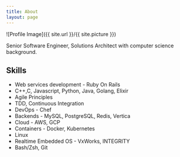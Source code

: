 ```yaml
---
title: About
layout: page
---
```

![Profile Image]({{ site.url }}/{{ site.picture }})

Senior Software Engineer, Solutions Architect with computer science background.


## Skills

* Web services development - Ruby On Rails 
* C++,C, Javascript, Python, Java, Golang, Elixir
* Agile Principles 
* TDD, Continuous Integration
* DevOps - Chef
* Backends - MySQL, PostgreSQL, Redis, Vertica
* Cloud - AWS, GCP
* Containers - Docker, Kubernetes
* Linux 
* Realtime Embedded OS - VxWorks, INTEGRITY
* Bash/Zsh, Git


